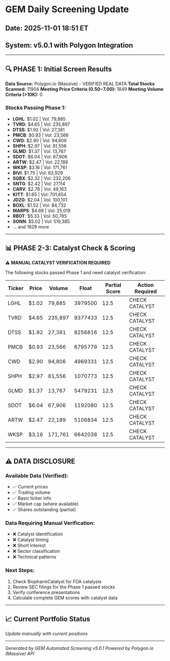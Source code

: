 # GEM Daily Screening Update
## Date: 2025-11-01 18:51 ET
## System: v5.0.1 with Polygon Integration

---

## 🔍 PHASE 1: Initial Screen Results

**Data Source:** Polygon.io (Massive) - VERIFIED REAL DATA
**Total Stocks Scanned:** 11904
**Meeting Price Criteria ($0.50-$7.00):** 1849
**Meeting Volume Criteria (>10K):** 0

### Stocks Passing Phase 1:
- **LGHL**: $1.02 | Vol: 79,885
- **TVRD**: $4.65 | Vol: 235,897
- **DTSS**: $1.92 | Vol: 27,381
- **PMCB**: $0.93 | Vol: 23,566
- **CWD**: $2.90 | Vol: 94,806
- **SHPH**: $2.97 | Vol: 81,556
- **GLMD**: $1.37 | Vol: 13,767
- **SDOT**: $6.04 | Vol: 67,906
- **ARTW**: $2.47 | Vol: 22,189
- **WKSP**: $3.16 | Vol: 171,761
- **BIVI**: $1.75 | Vol: 63,929
- **SGBX**: $2.32 | Vol: 232,206
- **SNTG**: $2.42 | Vol: 27,114
- **CARV**: $2.78 | Vol: 49,163
- **KITT**: $1.65 | Vol: 701,654
- **JDZG**: $2.04 | Vol: 100,101
- **BOXL**: $1.52 | Vol: 84,732
- **MARPS**: $4.69 | Vol: 25,019
- **RBOT**: $5.33 | Vol: 50,785
- **SONN**: $5.02 | Vol: 519,385
- ... and 1829 more


---

## 📊 PHASE 2-3: Catalyst Check & Scoring

⚠️ **MANUAL CATALYST VERIFICATION REQUIRED**

The following stocks passed Phase 1 and need catalyst verification:

| Ticker | Price | Volume | Float | Partial Score | Action Required |
|--------|-------|--------|-------|---------------|-----------------|
| LGHL | $1.02 | 79,885 | 3979500 | 12.5 | CHECK CATALYST |
| TVRD | $4.65 | 235,897 | 9377433 | 12.5 | CHECK CATALYST |
| DTSS | $1.92 | 27,381 | 8256816 | 12.5 | CHECK CATALYST |
| PMCB | $0.93 | 23,566 | 6795779 | 12.5 | CHECK CATALYST |
| CWD | $2.90 | 94,806 | 4969331 | 12.5 | CHECK CATALYST |
| SHPH | $2.97 | 81,556 | 1070773 | 12.5 | CHECK CATALYST |
| GLMD | $1.37 | 13,767 | 5479231 | 12.5 | CHECK CATALYST |
| SDOT | $6.04 | 67,906 | 1192080 | 12.5 | CHECK CATALYST |
| ARTW | $2.47 | 22,189 | 5106834 | 12.5 | CHECK CATALYST |
| WKSP | $3.16 | 171,761 | 6642038 | 12.5 | CHECK CATALYST |


---

## ⚠️ DATA DISCLOSURE

### Available Data (Verified):
- ✅ Current prices
- ✅ Trading volume
- ✅ Basic ticker info
- ✅ Market cap (where available)
- ✅ Shares outstanding (partial)

### Data Requiring Manual Verification:
- ❌ Catalyst identification
- ❌ Catalyst timing
- ❌ Short interest
- ❌ Sector classification
- ❌ Technical patterns

### Next Steps:
1. Check BiopharmCatalyst for FDA catalysts
2. Review SEC filings for the Phase 1 passed stocks
3. Verify conference presentations
4. Calculate complete GEM scores with catalyst data

---

## 📈 Current Portfolio Status
*Update manually with current positions*

---

*Generated by GEM Automated Screening v5.0.1*
*Powered by Polygon.io (Massive) API*
